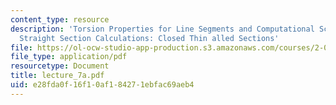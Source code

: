 ```yaml
---
content_type: resource
description: 'Torsion Properties for Line Segments and Computational Scheme for Piecewise
  Straight Section Calculations: Closed Thin alled Sections'
file: https://ol-ocw-studio-app-production.s3.amazonaws.com/courses/2-082-ship-structural-analysis-design-13-122-spring-2003/e28fda0f16f10af184271ebfac69aeb4_lecture_7a.pdf
file_type: application/pdf
resourcetype: Document
title: lecture_7a.pdf
uid: e28fda0f-16f1-0af1-8427-1ebfac69aeb4
---
```


